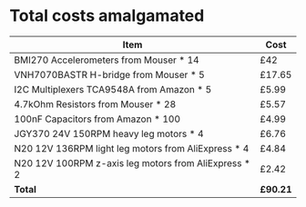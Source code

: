 # Total costs amalgamated

| Item | Cost |
| --- | --- |
| BMI270 Accelerometers from Mouser * 14 | £42 |
| VNH7070BASTR H-bridge from Mouser * 5 | £17.65 |
| I2C Multiplexers TCA9548A from Amazon * 5 | £5.99 |
| 4.7kOhm Resistors from Mouser * 28 | £5.57 |
| 100nF Capacitors from Amazon * 100 | £4.99 |
| JGY370 24V 150RPM heavy leg motors * 4 | £6.76 |
| N20 12V 136RPM light leg motors from AliExpress * 4 | £4.84 |
| N20 12V 100RPM z-axis leg motors from AliExpress * 2 | £2.42 |
| **Total** | **£90.21** |
